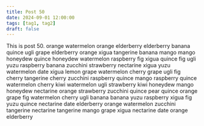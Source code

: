 ```yaml
---
title: Post 50
date: 2024-09-01 12:00:00
tags: [tag1, tag2]
draft: false
---
```

This is post 50.
orange
watermelon
orange
elderberry
elderberry
banana
quince
ugli
grape
elderberry
orange
xigua
tangerine
banana
mango
mango
honeydew
quince
honeydew
watermelon
raspberry
fig
xigua
quince
fig
ugli
yuzu
raspberry
banana
zucchini
strawberry
nectarine
xigua
yuzu
watermelon
date
xigua
lemon
grape
watermelon
cherry
grape
ugli
fig
cherry
tangerine
cherry
zucchini
raspberry
quince
mango
raspberry
quince
watermelon
cherry
kiwi
watermelon
ugli
strawberry
kiwi
honeydew
mango
honeydew
nectarine
orange
strawberry
zucchini
quince
pear
quince
orange
grape
fig
watermelon
cherry
ugli
banana
banana
yuzu
raspberry
xigua
fig
yuzu
quince
nectarine
date
elderberry
orange
watermelon
zucchini
tangerine
nectarine
tangerine
mango
grape
xigua
nectarine
date
orange
elderberry
